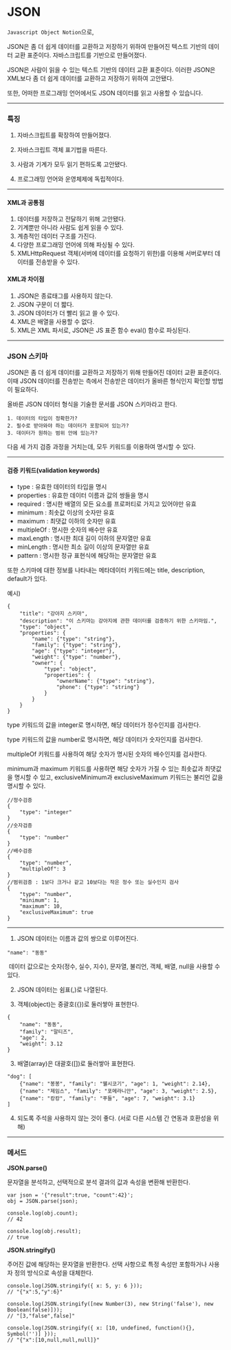 # JSON

```Javascript Object Notion```으로,  

 JSON은 좀 더 쉽게 데이터를 교환하고 저장하기 위하여 만들어진 텍스트 기반의 데이터 교환 표준이다. 자바스크립트를 기반으로 만들어졌다.

JSON은 사람이 읽을 수 있는 텍스트 기반의 데이터 교환 표준이다. 이러한 JSON은 XML보다 좀 더 쉽게 데이터를 교환하고 저장하기 위하여 고안됐다.

또한, 어떠한 프로그래밍 언어에서도 JSON 데이터를 읽고 사용할 수 있습니다.

--------

### 특징

1. 자바스크립트를 확장하여 만들어졌다.

2. 자바스크립트 객체 표기법을 따른다.

3. 사람과 기계가 모두 읽기 편하도록 고안됐다.

4. 프로그래밍 언어와 운영체제에 독립적이다.

-----

#### XML과 공통점

1. 데이터를 저장하고 전달하기 위해 고안됐다.
2. 기계뿐만 아니라 사람도 쉽게 읽을 수 있다.
3. 계층적인 데이터 구조를 가진다.
4. 다양한 프로그래밍 언어에 의해 파싱될 수 있다.
5. XMLHttpRequest 객체(서버에 데이터를 요청하기 위한)를 이용해 서버로부터 데이터를 전송받을 수 있다.

#### XML과 차이점

1. JSON은 종료태그를 사용하지 않는다.
2. JSON 구문이 더 짧다.
3. JSON 데이터가 더 빨리 읽고 쓸 수 있다.
4. XML은 배열을 사용할 수 없다.
5. XML은 XML 파서로, JSON은 JS 표준 함수 eval() 함수로 파싱된다.

---------

### JSON 스키마

JSON은 좀 더 쉽게 데이터를 교환하고 저장하기 위해 만들어진 데이터 교환 표준이다. 이때 JSON 데이터를 전송받는 측에서 전송받은 데이터가 올바른 형식인지 확인할 방법이 필요하다.

올바른 JSON 데이터 형식을 기술한 문서를 JSON 스키마라고 한다.

```
1. 데이터의 타입이 정확한가?
2. 필수로 받아와야 하는 데이터가 포함되어 있는가?
3. 데이터가 원하는 범위 안에 있는가?
```

다음 세 가지 검증 과정을 거치는데, 모두 키워드를 이용하여 명시할 수 있다.

-----

#### 검증 키워드(validation keywords)

* type : 유효한 데이터의 타입을 명시
* properties : 유효한 데이터 이름과 값의 쌍들을 명시
* required : 명시한 배열의 모든 요소를 프로퍼티로 가지고 있어야만 유효
* minimum : 최솟값 이상의 숫자만 유효
* maximum : 최댓값 이하의 숫자만 유효
* multipleOf : 명시한 숫자의 배수만 유효
* maxLength : 명시한 최대 길이 이하의 문자열만 유효
* minLength : 명시한 최소 길이 이상의 문자열만 유효
* pattern : 명시한 정규 표현식에 해당하는 문자열만 유효

또한 스키마에 대한 정보를 나타내는 메타데이터 키워드에는 title, description, default가 있다.

예시)

```
{
    "title": "강아지 스키마",
    "description": "이 스키마는 강아지에 관한 데이터를 검증하기 위한 스키마임.",
    "type": "object",
    "properties": {
        "name": {"type": "string"},
        "family": {"type": "string"},
        "age": {"type": "integer"},		
        "weight": {"type": "number"},	
        "owner": {
            "type": "object",
            "properties": {
                "ownerName": {"type": "string"},
                "phone": {"type": "string"}
            }
        }
    }
}

```



type 키워드의 값을 integer로 명시하면, 해당 데이터가 정수인지를 검사한다.

type 키워드의 값을 number로 명시하면, 해당 데이터가 숫자인지를 검사한다.

multipleOf 키워드를 사용하여 해당 숫자가 명시된 숫자의 배수인지를 검사한다.

minimum과 maximum 키워드를 사용하면 해당 숫자가 가질 수 있는 최솟값과 최댓값을 명시할 수 있고, exclusiveMinimum과 exclusiveMaximum 키워드는 불리언 값을 명시할 수 있다.

```
//정수검증
{
    "type": "integer"
}
//숫자검증
{
    "type": "number"
}
//배수검증
{
    "type": "number",
    "multipleOf": 3
}
//범위검증 : 1보다 크거나 같고 10보다는 작은 정수 또는 실수인지 검사
{
    "type": "number",
    "minimum": 1,
    "maximum": 10,
    "exclusiveMaximum": true
}
```



---------------------

1. JSON 데이터는 이름과 값의 쌍으로 이루어진다.

```
"name": "동동"
```

​	데이터 값으로는 숫자(정수, 실수, 지수), 문자열, 불리언, 객체, 배열, null을 사용할 수 있다.

2. JSON 데이터는 쉼표(,)로 나열된다.

3. 객체(object)는 중괄호({})로 둘러쌓아 표현한다.

```
{
    "name": "동동",
    "family": "말티즈",
    "age": 2,
    "weight": 3.12
}
```

3. 배열(array)은 대괄호([])로 둘러쌓아 표현한다.

```
"dog": [
    {"name": "봉봉", "family": "웰시코기", "age": 1, "weight": 2.14},
    {"name": "제임스", "family": "포메라니안", "age": 3, "weight": 2.5},
    {"name": "캉캉", "family": "푸들", "age": 7, "weight": 3.1}
]
```

4. 되도록 주석을 사용하지 않는 것이 좋다. (서로 다른 시스템 간 연동과 호환성을 위해)

-------

### 메서드

**JSON.parse()**

문자열을 분석하고, 선택적으로 분석 결과의 값과 속성을 변환해 반환한다.

```
var json = '{"result":true, "count":42}';
obj = JSON.parse(json);

console.log(obj.count);
// 42

console.log(obj.result);
// true
```



**JSON.stringify()**

주어진 값에 해당하는 문자열을 반환한다. 선택 사항으로 특정 속성만 포함하거나 사용자 정의 방식으로 속성을 대체한다.

```
console.log(JSON.stringify({ x: 5, y: 6 }));
// "{"x":5,"y":6}"

console.log(JSON.stringify([new Number(3), new String('false'), new Boolean(false)]));
// "[3,"false",false]"

console.log(JSON.stringify({ x: [10, undefined, function(){}, Symbol('')] }));
// "{"x":[10,null,null,null]}"
```

